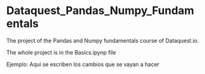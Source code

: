 # Dataquest_Pandas_Numpy_Fundamentals

The project of the Pandas and Numpy fundamentals course of Dataquest.io.

The whole project is in the Basics.ipynp file

Ejemplo:
Aquí se escriben los cambios que se vayan a hacer
